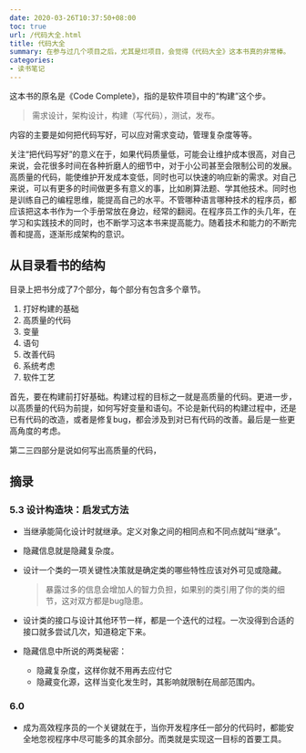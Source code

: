 ```yaml
---
date: 2020-03-26T10:37:50+08:00
toc: true
url: /代码大全.html
title: 代码大全
summary: 在参与过几个项目之后，尤其是烂项目，会觉得《代码大全》这本书真的非常棒。
categories:
- 读书笔记
---
```


这本书的原名是《Code Complete》，指的是软件项目中的“构建”这个步。

> 需求设计，架构设计，构建（写代码），测试，发布。

内容的主要是如何把代码写好，可以应对需求变动，管理复杂度等等。

关注“把代码写好”的意义在于，如果代码质量低，可能会让维护成本很高，对自己来说，会花很多时间在各种折磨人的细节中，对于小公司甚至会限制公司的发展。高质量的代码，能使维护开发成本变低，同时也可以快速的响应新的需求。对自己来说，可以有更多的时间做更多有意义的事，比如刷算法题、学其他技术。同时也是训练自己的编程思维，能提高自己的水平。不管哪种语言哪种技术的程序员，都应该把这本书作为一个手册常放在身边，经常的翻阅。在程序员工作的头几年，在学习和实践技术的同时，也不断学习这本书来提高能力。随着技术和能力的不断完善和提高，逐渐形成架构的意识。 

## 从目录看书的结构

目录上把书分成了7个部分，每个部分有包含多个章节。

1. 打好构建的基础
1. 高质量的代码
1. 变量
1. 语句
1. 改善代码
1. 系统考虑
1. 软件工艺

首先，要在构建前打好基础。构建过程的目标之一就是高质量的代码。更进一步，以高质量的代码为前提，如何写好变量和语句。不论是新代码的构建过程中，还是已有代码的改造，或者是修复bug，都会涉及到对已有代码的改善。最后是一些更高角度的考虑。

第二三四部分是说如何写出高质量的代码，


## 摘录

### 5.3 设计构造块：启发式方法

- 当继承能简化设计时就继承。定义对象之间的相同点和不同点就叫“继承”。

- 隐藏信息就是隐藏复杂度。

- 设计一个类的一项关键性决策就是确定类的哪些特性应该对外可见或隐藏。
    > 暴露过多的信息会增加人的智力负担，如果别的类引用了你的类的细节，这对双方都是bug隐患。

- 设计类的接口与设计其他环节一样，都是一个迭代的过程。一次没得到合适的接口就多尝试几次，知道稳定下来。

- 隐藏信息中所说的两类秘密：
    - 隐藏复杂度，这样你就不用再去应付它
    - 隐藏变化源，这样当变化发生时，其影响就限制在局部范围内。

### 6.0 

- 成为高效程序员的一个关键就在于，当你开发程序任一部分的代码时，都能安全地忽视程序中尽可能多的其余部分。而类就是实现这一目标的首要工具。

